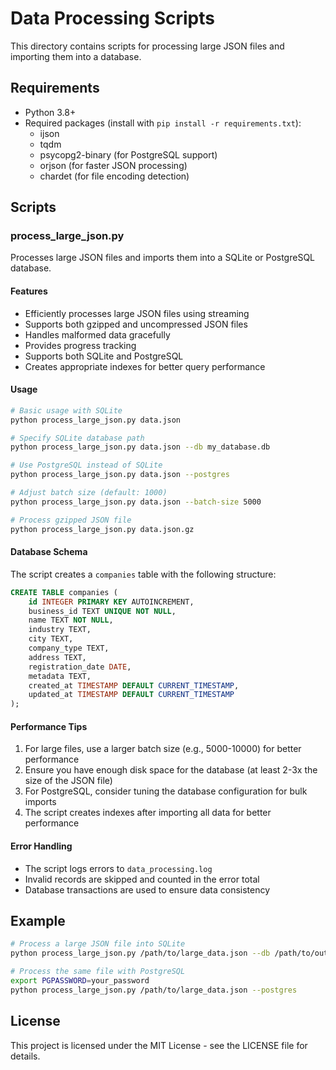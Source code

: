 # Data Processing Scripts

This directory contains scripts for processing large JSON files and importing them into a database.

## Requirements

- Python 3.8+
- Required packages (install with `pip install -r requirements.txt`):
  - ijson
  - tqdm
  - psycopg2-binary (for PostgreSQL support)
  - orjson (for faster JSON processing)
  - chardet (for file encoding detection)

## Scripts

### process_large_json.py

Processes large JSON files and imports them into a SQLite or PostgreSQL database.

#### Features

- Efficiently processes large JSON files using streaming
- Supports both gzipped and uncompressed JSON files
- Handles malformed data gracefully
- Provides progress tracking
- Supports both SQLite and PostgreSQL
- Creates appropriate indexes for better query performance

#### Usage

```bash
# Basic usage with SQLite
python process_large_json.py data.json

# Specify SQLite database path
python process_large_json.py data.json --db my_database.db

# Use PostgreSQL instead of SQLite
python process_large_json.py data.json --postgres

# Adjust batch size (default: 1000)
python process_large_json.py data.json --batch-size 5000

# Process gzipped JSON file
python process_large_json.py data.json.gz
```

#### Database Schema

The script creates a `companies` table with the following structure:

```sql
CREATE TABLE companies (
    id INTEGER PRIMARY KEY AUTOINCREMENT,
    business_id TEXT UNIQUE NOT NULL,
    name TEXT NOT NULL,
    industry TEXT,
    city TEXT,
    company_type TEXT,
    address TEXT,
    registration_date DATE,
    metadata TEXT,
    created_at TIMESTAMP DEFAULT CURRENT_TIMESTAMP,
    updated_at TIMESTAMP DEFAULT CURRENT_TIMESTAMP
);
```

#### Performance Tips

1. For large files, use a larger batch size (e.g., 5000-10000) for better performance
2. Ensure you have enough disk space for the database (at least 2-3x the size of the JSON file)
3. For PostgreSQL, consider tuning the database configuration for bulk imports
4. The script creates indexes after importing all data for better performance

#### Error Handling

- The script logs errors to `data_processing.log`
- Invalid records are skipped and counted in the error total
- Database transactions are used to ensure data consistency

## Example

```bash
# Process a large JSON file into SQLite
python process_large_json.py /path/to/large_data.json --db /path/to/output.db

# Process the same file with PostgreSQL
export PGPASSWORD=your_password
python process_large_json.py /path/to/large_data.json --postgres
```

## License

This project is licensed under the MIT License - see the LICENSE file for details.
